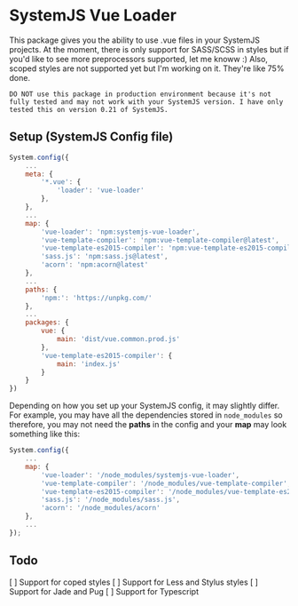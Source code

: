 # SystemJS Vue Loader
This package gives you the ability to use .vue files in your SystemJS projects. At the moment, there is only support for SASS/SCSS in styles but if you'd like to see more preprocessors supported, let me knoww :) Also, scoped styles are not supported yet but I'm working on it. They're like 75% done.

`DO NOT use this package in production environment because it's not fully tested and may not work with your SystemJS version. I have only tested this on version 0.21 of SystemJS.`

## Setup (SystemJS Config file)
```javascript
System.config({
    ...
    meta: {
        '*.vue': {
            'loader': 'vue-loader'
        },
    },
    ...
    map: {
        'vue-loader': 'npm:systemjs-vue-loader',
        'vue-template-compiler': 'npm:vue-template-compiler@latest',
        'vue-template-es2015-compiler': 'npm:vue-template-es2015-compiler@latest',
        'sass.js': 'npm:sass.js@latest',
        'acorn': 'npm:acorn@latest'
    },
    ...
    paths: {
        'npm:': 'https://unpkg.com/'
    },
    ...
    packages: {
        vue: {
            main: 'dist/vue.common.prod.js'
        },
        'vue-template-es2015-compiler': {
            main: 'index.js'
        }
    }
})
```
Depending on how you set up your SystemJS config, it may slightly differ. For example, you may have all the dependencies stored in `node_modules` so therefore, you may not need the **paths** in the config and your **map** may look something like this:
```javascript
System.config({
    ...
    map: {
        'vue-loader': '/node_modules/systemjs-vue-loader',
        'vue-template-compiler': '/node_modules/vue-template-compiler',
        'vue-template-es2015-compiler': '/node_modules/vue-template-es2015-compiler',
        'sass.js': '/node_modules/sass.js',
        'acorn': '/node_modules/acorn'
    },
    ...
});
```

## Todo
[ ] Support for coped styles
[ ] Support for Less and Stylus styles
[ ] Support for Jade and Pug
[ ] Support for Typescript